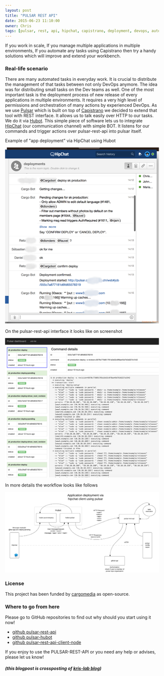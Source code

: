 ```yaml
---
layout: post
title: "PULSAR REST API"
date: 2015-06-23 11:10:00
owner: Chris
tags: [pulsar, rest, api, hipchat, capistrano, deployment, devops, automation, nodejs]
---
```


If you work in scale, If you manage multiple applications in multiple environments, If you automate any tasks using Capistrano then try a handy solutions which will improve and extend your workbench.

<!--more-->

### Real-life scenario

There are many automated tasks in everyday work. It is crucial to distribute the management of that tasks between not only DevOps anymore. 
The idea was for distributing small tasks on the Dev teams as well. One of the most important task is the deployment process 
of new release of every applications in multiple environments. It requires a very high level of permissions 
and orchestration of many actions by experienced DevOps. As we use [Pulsar](https://github.com/nebulab/pulsar) which 
is built on top of [Capistrano](https://github.com/capistrano/capistrano) we decided to extend that tool with REST interface. 
It allows us to talk easily over HTTP to our tasks. We do it via [Hubot](https://hubot.github.com/). 
This simple piece of software lets us to integrate [HipChat](https://www.hipchat.com/) (our communication channel) 
with simple BOT. It listens for our commands and trigger actions over pulsar-rest-api into pulsar itself.

Example of "app deployment" via HipChat using Hubot

![Hipchat Deployment](/img/posts/2015/hipchat-cargobot.png)

On the pulsar-rest-api interface it looks like on screenshot

![Pulsar-Rest-Api Dashboard](/img/posts/2015/pulsar-rest-api-dashboard.png)

In more details the workflow looks like follows

![Pulsar-Hipchat Workflow](/img/posts/2015/pulsar-hipchat-workflow.png)

### License

This project has been funded by [cargomedia](http://www.cargomedia.ch) as open-source.

### Where to go from here

Please go to GitHub repositories to find out why should you start using it now!

- [github pulsar-rest-api](https://github.com/cargomedia/pulsar-rest-api)
- [github pulsar-hubot](https://github.com/cargomedia/hubot-pulsar)
- [github pulsar-rest-api-client-node](https://github.com/cargomedia/pulsar-rest-api-client-node)

If you enjoy to use the PULSAR-REST-API or you need any help or advises, please let us know!

##### (this blogpost is crossposting of [kris-lab blog](http://blog.kris-lab.com/pulsar-rest-api/))
